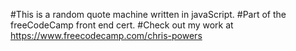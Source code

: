 #This is a random quote machine written in javaScript.
#Part of the freeCodeCamp front end cert. 
#Check out my work at https://www.freecodecamp.com/chris-powers
